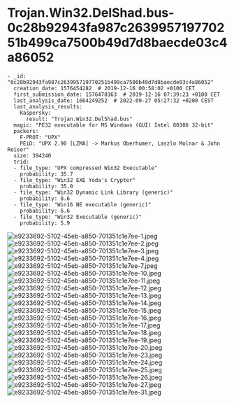 # Trojan.Win32.DelShad.bus-0c28b92943fa987c263995719770251b499ca7500b49d7d8baecde03c4a86052

```
- _id: "0c28b92943fa987c263995719770251b499ca7500b49d7d8baecde03c4a86052"
  creation_date: 1576454282  # 2019-12-16 00:58:02 +0100 CET
  first_submission_date: 1576478363  # 2019-12-16 07:39:23 +0100 CET
  last_analysis_date: 1664249252  # 2022-09-27 05:27:32 +0200 CEST
  last_analysis_results: 
    Kaspersky: 
      result: "Trojan.Win32.DelShad.bus"
  magic: "PE32 executable for MS Windows (GUI) Intel 80386 32-bit"
  packers: 
    F-PROT: "UPX"
    PEiD: "UPX 2.90 [LZMA] -> Markus Oberhumer, Laszlo Molnar & John Reiser"
  size: 394240
  trid: 
  - file_type: "UPX compressed Win32 Executable"
    probability: 35.7
  - file_type: "Win32 EXE Yoda's Crypter"
    probability: 35.0
  - file_type: "Win32 Dynamic Link Library (generic)"
    probability: 8.6
  - file_type: "Win16 NE executable (generic)"
    probability: 6.6
  - file_type: "Win32 Executable (generic)"
    probability: 5.9
```

![e9233692-5102-45eb-a850-701351c1e7ee-1.jpeg](e9233692-5102-45eb-a850-701351c1e7ee-1.jpeg)
![e9233692-5102-45eb-a850-701351c1e7ee-2.jpeg](e9233692-5102-45eb-a850-701351c1e7ee-2.jpeg)
![e9233692-5102-45eb-a850-701351c1e7ee-3.jpeg](e9233692-5102-45eb-a850-701351c1e7ee-3.jpeg)
![e9233692-5102-45eb-a850-701351c1e7ee-4.jpeg](e9233692-5102-45eb-a850-701351c1e7ee-4.jpeg)
![e9233692-5102-45eb-a850-701351c1e7ee-7.jpeg](e9233692-5102-45eb-a850-701351c1e7ee-7.jpeg)
![e9233692-5102-45eb-a850-701351c1e7ee-10.jpeg](e9233692-5102-45eb-a850-701351c1e7ee-10.jpeg)
![e9233692-5102-45eb-a850-701351c1e7ee-11.jpeg](e9233692-5102-45eb-a850-701351c1e7ee-11.jpeg)
![e9233692-5102-45eb-a850-701351c1e7ee-12.jpeg](e9233692-5102-45eb-a850-701351c1e7ee-12.jpeg)
![e9233692-5102-45eb-a850-701351c1e7ee-13.jpeg](e9233692-5102-45eb-a850-701351c1e7ee-13.jpeg)
![e9233692-5102-45eb-a850-701351c1e7ee-14.jpeg](e9233692-5102-45eb-a850-701351c1e7ee-14.jpeg)
![e9233692-5102-45eb-a850-701351c1e7ee-15.jpeg](e9233692-5102-45eb-a850-701351c1e7ee-15.jpeg)
![e9233692-5102-45eb-a850-701351c1e7ee-16.jpeg](e9233692-5102-45eb-a850-701351c1e7ee-16.jpeg)
![e9233692-5102-45eb-a850-701351c1e7ee-17.jpeg](e9233692-5102-45eb-a850-701351c1e7ee-17.jpeg)
![e9233692-5102-45eb-a850-701351c1e7ee-18.jpeg](e9233692-5102-45eb-a850-701351c1e7ee-18.jpeg)
![e9233692-5102-45eb-a850-701351c1e7ee-19.jpeg](e9233692-5102-45eb-a850-701351c1e7ee-19.jpeg)
![e9233692-5102-45eb-a850-701351c1e7ee-20.jpeg](e9233692-5102-45eb-a850-701351c1e7ee-20.jpeg)
![e9233692-5102-45eb-a850-701351c1e7ee-23.jpeg](e9233692-5102-45eb-a850-701351c1e7ee-23.jpeg)
![e9233692-5102-45eb-a850-701351c1e7ee-24.jpeg](e9233692-5102-45eb-a850-701351c1e7ee-24.jpeg)
![e9233692-5102-45eb-a850-701351c1e7ee-25.jpeg](e9233692-5102-45eb-a850-701351c1e7ee-25.jpeg)
![e9233692-5102-45eb-a850-701351c1e7ee-26.jpeg](e9233692-5102-45eb-a850-701351c1e7ee-26.jpeg)
![e9233692-5102-45eb-a850-701351c1e7ee-27.jpeg](e9233692-5102-45eb-a850-701351c1e7ee-27.jpeg)
![e9233692-5102-45eb-a850-701351c1e7ee-31.jpeg](e9233692-5102-45eb-a850-701351c1e7ee-31.jpeg)
